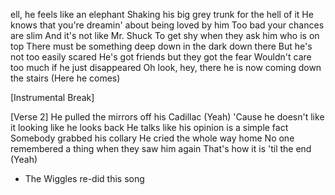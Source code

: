 ell, he feels like an elephant
Shaking his big grey trunk for the hell of it
He knows that you're dreamin' about being loved by him
Too bad your chances are slim
And it's not like Mr. Shuck
To get shy when they ask him who is on top
There must be something deep down in the dark down there
But he's not too easily scared
He's got friends but they got the fear
Wouldn't care too much if he just disappeared
Oh look, hey, there he is now coming down the stairs
(Here he comes)


[Instrumental Break]

[Verse 2]
He pulled the mirrors off his Cadillac (Yeah)
'Cause he doesn't like it looking like he looks back
He talks like his opinion is a simple fact
Somebody grabbed his collary
He cried the whole way home
No one remembered a thing when they saw him again
That's how it is 'til the end (Yeah)


* The Wiggles re-did this song
